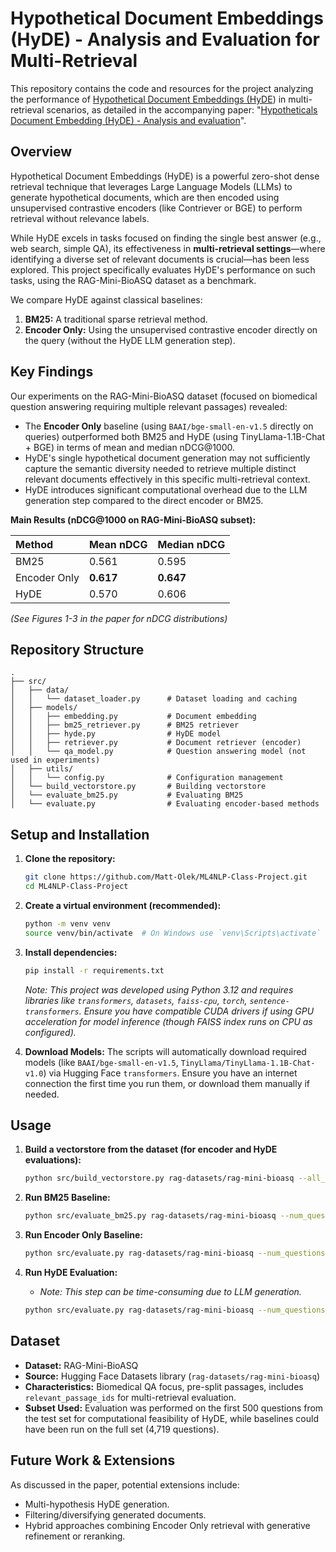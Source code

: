 # Hypothetical Document Embeddings (HyDE) - Analysis and Evaluation for Multi-Retrieval

This repository contains the code and resources for the project analyzing the performance of [Hypothetical Document Embeddings (HyDE](https://arxiv.org/abs/2212.10496)) in multi-retrieval scenarios, as detailed in the accompanying paper: "[Hypotheticals Document Embedding (HyDE) - Analysis and evaluation](ProjectAnalysis.pdf)".

## Overview

Hypothetical Document Embeddings (HyDE) is a powerful zero-shot dense retrieval technique that leverages Large Language Models (LLMs) to generate hypothetical documents, which are then encoded using unsupervised contrastive encoders (like Contriever or BGE) to perform retrieval without relevance labels.

While HyDE excels in tasks focused on finding the single best answer (e.g., web search, simple QA), its effectiveness in **multi-retrieval settings**—where identifying a diverse set of relevant documents is crucial—has been less explored. This project specifically evaluates HyDE's performance on such tasks, using the RAG-Mini-BioASQ dataset as a benchmark.

We compare HyDE against classical baselines:

1. **BM25:** A traditional sparse retrieval method.
2. **Encoder Only:** Using the unsupervised contrastive encoder directly on the query (without the HyDE LLM generation step).

## Key Findings

Our experiments on the RAG-Mini-BioASQ dataset (focused on biomedical question answering requiring multiple relevant passages) revealed:

* The **Encoder Only** baseline (using `BAAI/bge-small-en-v1.5` directly on queries) outperformed both BM25 and HyDE (using TinyLlama-1.1B-Chat + BGE) in terms of mean and median nDCG@1000.
* HyDE's single hypothetical document generation may not sufficiently capture the semantic diversity needed to retrieve multiple distinct relevant documents effectively in this specific multi-retrieval context.
* HyDE introduces significant computational overhead due to the LLM generation step compared to the direct encoder or BM25.

**Main Results (nDCG@1000 on RAG-Mini-BioASQ subset):**

| Method       | Mean nDCG | Median nDCG |
| :----------- | :-------- | :---------- |
| BM25         | 0.561     | 0.595       |
| Encoder Only | **0.617** | **0.647**   |
| HyDE         | 0.570     | 0.606       |

*(See Figures 1-3 in the paper for nDCG distributions)*
<!-- ![nDCG Distribution BM25](path/to/bm25_plot.png) -->
<!-- ![nDCG Distribution Encoder Only](path/to/encoder_plot.png) -->
<!-- ![nDCG Distribution HyDE](path/to/hyde_plot.png) -->

## Repository Structure

```
.
├── src/
│   ├── data/
│   │   └── dataset_loader.py      # Dataset loading and caching
│   ├── models/
│   │   ├── embedding.py           # Document embedding
│   │   ├── bm25_retriever.py      # BM25 retriever
│   │   ├── hyde.py                # HyDE model
│   │   ├── retriever.py           # Document retriever (encoder)
│   │   └── qa_model.py            # Question answering model (not used in experiments)
│   ├── utils/
│   │   └── config.py              # Configuration management
│   └── build_vectorstore.py       # Building vectorstore
│   └── evaluate_bm25.py           # Evaluating BM25
│   └── evaluate.py                # Evaluating encoder-based methods
```

## Setup and Installation

1. **Clone the repository:**

    ```bash
    git clone https://github.com/Matt-Olek/ML4NLP-Class-Project.git
    cd ML4NLP-Class-Project
    ```

2. **Create a virtual environment (recommended):**

    ```bash
    python -m venv venv
    source venv/bin/activate  # On Windows use `venv\Scripts\activate`
    ```

3. **Install dependencies:**

    ```bash
    pip install -r requirements.txt
    ```

    *Note: This project was developed using Python 3.12 and requires libraries like `transformers`, `datasets`, `faiss-cpu`, `torch`, `sentence-transformers`. Ensure you have compatible CUDA drivers if using GPU acceleration for model inference (though FAISS index runs on CPU as configured).*

4. **Download Models:** The scripts will automatically download required models (like `BAAI/bge-small-en-v1.5`, `TinyLlama/TinyLlama-1.1B-Chat-v1.0`) via Hugging Face `transformers`. Ensure you have an internet connection the first time you run them, or download them manually if needed.

## Usage

1. **Build a vectorstore from the dataset (for encoder and HyDE evaluations):**

    ```bash
    python src/build_vectorstore.py rag-datasets/rag-mini-bioasq --all_passages
    ```

2. **Run BM25 Baseline:**

    ```bash
    python src/evaluate_bm25.py rag-datasets/rag-mini-bioasq --num_questions 1000 --top_k 1000
    ```

3. **Run Encoder Only Baseline:**

    ```bash
    python src/evaluate.py rag-datasets/rag-mini-bioasq --num_questions 1000 --top_k 1000
    ```

4. **Run HyDE Evaluation:**
    * *Note: This step can be time-consuming due to LLM generation.*

    ```bash
    python src/evaluate.py rag-datasets/rag-mini-bioasq --num_questions 1000 --top_k 1000 --hyde
    ```

## Dataset

* **Dataset:** RAG-Mini-BioASQ
* **Source:** Hugging Face Datasets library (`rag-datasets/rag-mini-bioasq`)
* **Characteristics:** Biomedical QA focus, pre-split passages, includes `relevant_passage_ids` for multi-retrieval evaluation.
* **Subset Used:** Evaluation was performed on the first 500 questions from the test set for computational feasibility of HyDE, while baselines could have been run on the full set (4,719 questions).

## Future Work & Extensions

As discussed in the paper, potential extensions include:

* Multi-hypothesis HyDE generation.
* Filtering/diversifying generated documents.
* Hybrid approaches combining Encoder Only retrieval with generative refinement or reranking.
